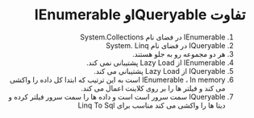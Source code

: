 <div dir="rtl">

# تفاوت IQueryable<T>و IEnumerable<T>
  
1. IEnumerable در فضای نام System.Collections
2. IQueryable در فضای نام System. Linq
3. هر دو مجموعه رو به جلو هستند.
4. IEnumerable از Lazy Load پشتیبانی نمی کند.
5. IQueryable از Lazy Load پشتیبانی می کند.
6. IEnumerable ، In memory است به این ترتیب که ابتدا کل داده را واکشی می کند و فیلتر ها را بر روی کلاینت اعمال می کند.
7. IQueryable سمت سرور است است و داده ها را سمت سرور فیلتر کرده و دیتا ها را واکشی می کند مناسب برای Linq To Sql

</div>
